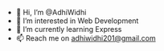 - 👋 Hi, I’m @AdhiWidhi 
- 👀 I’m interested in Web Development
- 🌱 I’m currently learning Express
- 📫 Reach me on adhiwidhi201@gmail.com

<!---
AdhiWidhi/AdhiWidhi is a ✨ special ✨ repository because its `README.md` (this file) appears on your GitHub profile.
You can click the Preview link to take a look at your changes.
--->
